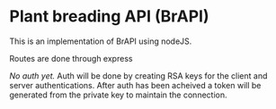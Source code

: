 Plant breading API (BrAPI)
==========================


This is an implementation of BrAPI using nodeJS.

Routes are done through express

*No auth yet.*
Auth will be done by creating RSA keys for the client and server authentications. 
After auth has been acheived a token will be generated from the private key to maintain the connection.


